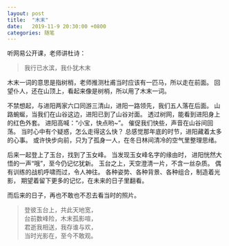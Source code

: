 ```yaml
---
layout: post
title:  "木末"
date:   2019-11-9 20:30:00 +0800
categories: 随笔
---
```


听网易公开课，老师讲杜诗：

> 我行已水滨，我仆犹木末

木末一词的意思是指树梢，老师推测杜甫当时应该有一匹马，所以走在前面。
回望仆人，还在山顶上，看起来像是树梢，所以用了木末一词。

不禁想起，与进阳两家六口同游三清山，进阳一路领先，我们五人落在后面。
山路蜿蜒，当我们在山谷这边，进阳已到了山谷对面。
透过树网，能看到进阳身上的红色外套。
进阳高喊：“小宝，快点哟~”。
催促我们快些，声音在山谷间回荡。
当时心中有个疑惑，怎么走得这么快？
总感觉那年底的时节，进阳藏着太多的心事。
或许快步向前，只为了孤身一人，在冬日林间清冷的空气里整理思绪。

后来一起登上了玉台，找到了玉女峰。
当发现玉女峰名字的缘由时，
进阳恍然大悟的一声“哦”，至今仍记忆犹新。
玉台之上，天空澄清一片，不含一丝杂质。
偶有训练的战机呼啸而过，令人神往。
各种姿势、各种背景、各种组合，制造着光影，
期望着留下更多的记忆，在未来的日子里翻看。

而后来的日子，再也不敢也不忍去看当时的照片。

> 登彼玉台上，共此天地宽，  
台前数峰险，木末孤影喧，  
君逝我相送，我存谁与欢，  
当时光影在，至今不敢观。  



